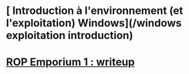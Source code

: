 # [ Introduction à l'environnement (et l'exploitation) Windows](/windows exploitation introduction) 
# [ ROP Emporium 1 : writeup](http://quasarpwn.github.io/blog/ropemporium1)
